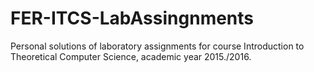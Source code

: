 # FER-ITCS-LabAssingnments
Personal solutions of laboratory assignments for course Introduction to Theoretical Computer Science, academic year 2015./2016.
